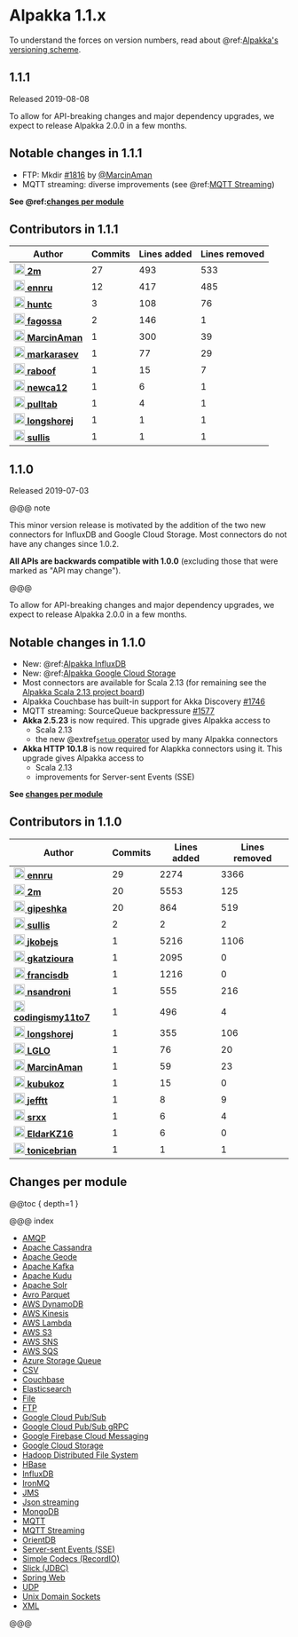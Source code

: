 # Alpakka 1.1.x

To understand the forces on version numbers, read about @ref:[Alpakka's versioning scheme](../other-docs/versioning.md). 

## 1.1.1

Released 2019-08-08

To allow for API-breaking changes and major dependency upgrades, we expect to release Alpakka 2.0.0 in a few months.


## Notable changes in 1.1.1

- FTP: Mkdir [#1816](https://github.com/akka/alpakka/issues/1816) by [@MarcinAman](https://github.com/MarcinAman)
- MQTT streaming: diverse improvements (see @ref:[MQTT Streaming](1.1.x/mqtt-streaming.md))

**See @ref:[changes per module](#changes-per-module)**

## Contributors in 1.1.1

| Author | Commits | Lines added | Lines removed |
| ------ | ------- | ----------- | ------------- |
| [<img width="20" alt="2m" src="https://avatars3.githubusercontent.com/u/422086?v=4&s=40"> **2m**](https://github.com/2m) | 27 | 493 | 533 |
| [<img width="20" alt="ennru" src="https://avatars3.githubusercontent.com/u/458526?v=4&s=40"> **ennru**](https://github.com/ennru) | 12 | 417 | 485 |
| [<img width="20" alt="huntc" src="https://avatars2.githubusercontent.com/u/694893?v=4&s=40"> **huntc**](https://github.com/huntc) | 3 | 108 | 76 |
| [<img width="20" alt="fagossa" src="https://avatars1.githubusercontent.com/u/6917738?v=4&s=40"> **fagossa**](https://github.com/fagossa) | 2 | 146 | 1 |
| [<img width="20" alt="MarcinAman" src="https://avatars0.githubusercontent.com/u/15652452?v=4&s=40"> **MarcinAman**](https://github.com/MarcinAman) | 1 | 300 | 39 |
| [<img width="20" alt="markarasev" src="https://avatars2.githubusercontent.com/u/3638968?v=4&s=40"> **markarasev**](https://github.com/markarasev) | 1 | 77 | 29 |
| [<img width="20" alt="raboof" src="https://avatars2.githubusercontent.com/u/131856?v=4&s=40"> **raboof**](https://github.com/raboof) | 1 | 15 | 7 |
| [<img width="20" alt="newca12" src="https://avatars1.githubusercontent.com/u/543542?v=4&s=40"> **newca12**](https://github.com/newca12) | 1 | 6 | 1 |
| [<img width="20" alt="pulltab" src="https://avatars3.githubusercontent.com/u/6842323?v=4&s=40"> **pulltab**](https://github.com/pulltab) | 1 | 4 | 1 |
| [<img width="20" alt="longshorej" src="https://avatars1.githubusercontent.com/u/515201?v=4&s=40"> **longshorej**](https://github.com/longshorej) | 1 | 1 | 1 |
| [<img width="20" alt="sullis" src="https://avatars3.githubusercontent.com/u/30938?v=4&s=40"> **sullis**](https://github.com/sullis) | 1 | 1 | 1 |


## 1.1.0

Released 2019-07-03

@@@ note

This minor version release is motivated by the addition of the two new connectors for InfluxDB and Google Cloud Storage. Most connectors do not have any changes since 1.0.2.

**All APIs are backwards compatible with 1.0.0** (excluding those that were marked as "API may change").

@@@

To allow for API-breaking changes and major dependency upgrades, we expect to release Alpakka 2.0.0 in a few months.


## Notable changes in 1.1.0

* New: @ref:[Alpakka InfluxDB](../influxdb.md) 
* New: @ref:[Alpakka Google Cloud Storage](../google-cloud-storage.md) 
* Most connectors are available for Scala 2.13 (for remaining see the [Alpakka Scala 2.13 project board](https://github.com/akka/alpakka/projects/2))
* Alpakka Couchbase has built-in support for Akka Discovery [#1746](https://github.com/akka/alpakka/issues/1746)
* MQTT streaming: SourceQueue backpressure [#1577](https://github.com/akka/alpakka/pull/1577) 
* **Akka 2.5.23** is now required. This upgrade gives Alpakka access to
    * Scala 2.13
    * the new @extref[`setup` operator](akka:stream/operators/Source-or-Flow/setup.html#source-flow-setup) used by many Alpakka connectors
* **Akka HTTP 10.1.8** is now required for Alapkka connectors using it. This upgrade gives Alpakka access to
    * Scala 2.13
    * improvements for Server-sent Events (SSE)

**See [changes per module](#changes-per-module)**

## Contributors in 1.1.0


| Author | Commits | Lines added | Lines removed |
| ------ | ------- | ----------- | ------------- |
| [<img width="20" alt="ennru" src="https://avatars3.githubusercontent.com/u/458526?v=4&amp;s=40"/> **ennru**](https://github.com/ennru) | 29 | 2274 | 3366 |
| [<img width="20" alt="2m" src="https://avatars3.githubusercontent.com/u/422086?v=4&amp;s=40"/> **2m**](https://github.com/2m) | 20 | 5553 | 125 |
| [<img width="20" alt="gipeshka" src="https://avatars1.githubusercontent.com/u/1704933?v=4&amp;s=40"/> **gipeshka**](https://github.com/gipeshka) | 20 | 864 | 519 |
| [<img width="20" alt="sullis" src="https://avatars3.githubusercontent.com/u/30938?v=4&amp;s=40"/> **sullis**](https://github.com/sullis) | 2 | 2 | 2 |
| [<img width="20" alt="jkobejs" src="https://avatars0.githubusercontent.com/u/10402628?v=4&amp;s=40"/> **jkobejs**](https://github.com/jkobejs) | 1 | 5216 | 1106 |
| [<img width="20" alt="gkatzioura" src="https://avatars1.githubusercontent.com/u/671486?v=4&amp;s=40"/> **gkatzioura**](https://github.com/gkatzioura) | 1 | 2095 | 0 |
| [<img width="20" alt="francisdb" src="https://avatars0.githubusercontent.com/u/161305?v=4&amp;s=40"/> **francisdb**](https://github.com/francisdb) | 1 | 1216 | 0 |
| [<img width="20" alt="nsandroni" src="https://avatars3.githubusercontent.com/u/51410599?v=4&amp;s=40"/> **nsandroni**](https://github.com/nsandroni) | 1 | 555 | 216 |
| [<img width="20" alt="codingismy11to7" src="https://avatars1.githubusercontent.com/u/422765?v=4&amp;s=40"/> **codingismy11to7**](https://github.com/codingismy11to7) | 1 | 496 | 4 |
| [<img width="20" alt="longshorej" src="https://avatars1.githubusercontent.com/u/515201?v=4&amp;s=40"/> **longshorej**](https://github.com/longshorej) | 1 | 355 | 106 |
| [<img width="20" alt="LGLO" src="https://avatars2.githubusercontent.com/u/2694353?v=4&amp;s=40"/> **LGLO**](https://github.com/LGLO) | 1 | 76 | 20 |
| [<img width="20" alt="MarcinAman" src="https://avatars0.githubusercontent.com/u/15652452?v=4&amp;s=40"/> **MarcinAman**](https://github.com/MarcinAman) | 1 | 59 | 23 |
| [<img width="20" alt="kubukoz" src="https://avatars0.githubusercontent.com/u/894884?v=4&amp;s=40"/> **kubukoz**](https://github.com/kubukoz) | 1 | 15 | 0 |
| [<img width="20" alt="jefftt" src="https://avatars2.githubusercontent.com/u/7140426?v=4&amp;s=40"/> **jefftt**](https://github.com/jefftt) | 1 | 8 | 9 |
| [<img width="20" alt="srxx" src="https://avatars0.githubusercontent.com/u/51457074?v=4&amp;s=40"/> **srxx**](https://github.com/srxx) | 1 | 6 | 4 |
| [<img width="20" alt="EldarKZ16" src="https://avatars0.githubusercontent.com/u/38246993?v=4&amp;s=40"/> **EldarKZ16**](https://github.com/EldarKZ16) | 1 | 6 | 0 |
| [<img width="20" alt="tonicebrian" src="https://avatars2.githubusercontent.com/u/132687?v=4&amp;s=40"/> **tonicebrian**](https://github.com/tonicebrian) | 1 | 1 | 1 |

## Changes per module

@@toc { depth=1 }

@@@ index

* [AMQP](1.1.x/amqp.md)
* [Apache Cassandra](1.1.x/cassandra.md)
* [Apache Geode](1.1.x/geode.md)
* [Apache Kafka](1.1.x/kafka.md)
* [Apache Kudu](1.1.x/kudu.md)
* [Apache Solr](1.1.x/solr.md)
* [Avro Parquet](1.1.x/avroparquet.md)
* [AWS DynamoDB](1.1.x/dynamodb.md)
* [AWS Kinesis](1.1.x/kinesis.md)
* [AWS Lambda](1.1.x/awslambda.md)
* [AWS S3](1.1.x/s3.md)
* [AWS SNS](1.1.x/sns.md)
* [AWS SQS](1.1.x/sqs.md)
* [Azure Storage Queue](1.1.x/azure-storage-queue.md)
* [CSV](1.1.x/csv.md)
* [Couchbase](1.1.x/couchbase.md)
* [Elasticsearch](1.1.x/elasticsearch.md)
* [File](1.1.x/file.md)
* [FTP](1.1.x/ftp.md)
* [Google Cloud Pub/Sub](1.1.x/google-cloud-pub-sub.md)
* [Google Cloud Pub/Sub gRPC](1.1.x/google-cloud-pub-sub-grpc.md)
* [Google Firebase Cloud Messaging](1.1.x/google-fcm.md)
* [Google Cloud Storage](1.1.x/google-cloud-storage.md)
* [Hadoop Distributed File System](1.1.x/hdfs.md)
* [HBase](1.1.x/hbase.md)
* [InfluxDB](1.1.x/influxdb.md)
* [IronMQ](1.1.x/ironmq.md)
* [JMS](1.1.x/jms.md)
* [Json streaming](1.1.x/json-streaming.md)
* [MongoDB](1.1.x/mongodb.md)
* [MQTT](1.1.x/mqtt.md)
* [MQTT Streaming](1.1.x/mqtt-streaming.md)
* [OrientDB](1.1.x/orientdb.md)
* [Server-sent Events (SSE)](1.1.x/sse.md)
* [Simple Codecs (RecordIO)](1.1.x/simple-codecs.md)
* [Slick (JDBC)](1.1.x/slick.md)
* [Spring Web](1.1.x/spring-web.md)
* [UDP](1.1.x/udp.md)
* [Unix Domain Sockets](1.1.x/unix-domain-socket.md)
* [XML](1.1.x/xml.md)


@@@
